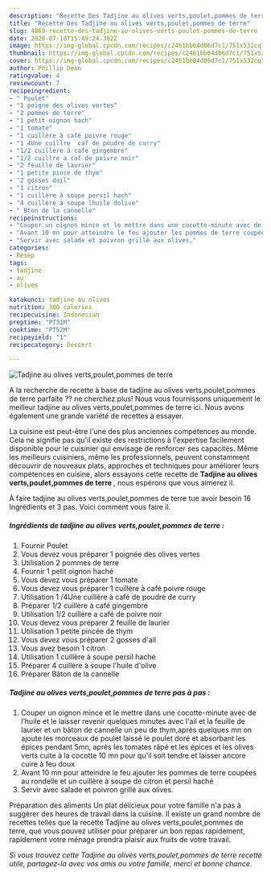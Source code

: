 ```yaml
---
description: "Recette Des Tadjine au olives verts,poulet,pommes de terre"
title: "Recette Des Tadjine au olives verts,poulet,pommes de terre"
slug: 4869-recette-des-tadjine-au-olives-verts-poulet-pommes-de-terre
date: 2020-07-10T15:49:24.302Z
image: https://img-global.cpcdn.com/recipes/c2461bb04d06d7c1/751x532cq70/tadjine-au-olives-vertspouletpommes-de-terre-photo-principale-de-la-recette.jpg
thumbnail: https://img-global.cpcdn.com/recipes/c2461bb04d06d7c1/751x532cq70/tadjine-au-olives-vertspouletpommes-de-terre-photo-principale-de-la-recette.jpg
cover: https://img-global.cpcdn.com/recipes/c2461bb04d06d7c1/751x532cq70/tadjine-au-olives-vertspouletpommes-de-terre-photo-principale-de-la-recette.jpg
author: Phillip Dean
ratingvalue: 4
reviewcount: 7
recipeingredient:
- " Poulet"
- "1 poigne des olives vertes"
- "2 pommes de terre"
- "1 petit oignon hach"
- "1 tomate"
- "1 cuillère à café poivre rouge"
- "1 4Une cuillre  caf de poudre de curry"
- "1/2 cuillère à café gingembre"
- "1/2 cuillre a caf de poivre noir"
- "2 feuille de laurier"
- "1 petite pince de thym"
- "2 gosses dail"
- "1 citron"
- "1 cuillère à soupe persil hach"
- "4 cuillère à soupe lhuile dolive"
- " Bton de la cannelle"
recipeinstructions:
- "Couper un oignon mince et le mettre dans une cocotte-minute avec de l’huile et le laisser revenir quelques minutes avec l&#39;ail et la feuille de laurier et un bâton de cannelle un peu de thym,après quelques mn on ajoute les morceaux de poulet laissé le poulet doré et absorbant les épices pendant 5mn, après les tomates râpé et les épices et les olives verts cuite à la cocotte 10 mn pour qu&#39;il soit tendre et laisser ancore cuire à feu doux"
- "Avant 10 mn pour atteindre le feu ajouter les pommes de terre coupées au rondelle et un cuillère à soupe de citron et persil haché"
- "Servir avec salade et poivron grillé aux olives."
categories:
- Resep
tags:
- tadjine
- au
- olives

katakunci: tadjine au olives 
nutrition: 300 calories
recipecuisine: Indonesian
preptime: "PT31M"
cooktime: "PT52M"
recipeyield: "1"
recipecategory: Dessert

---
```



![Tadjine au olives verts,poulet,pommes de terre](https://img-global.cpcdn.com/recipes/c2461bb04d06d7c1/751x532cq70/tadjine-au-olives-vertspouletpommes-de-terre-photo-principale-de-la-recette.jpg)

A la recherche de recette à base de tadjine au olives verts,poulet,pommes de terre parfaite ?? ne cherchez plus! Nous vous fournissons uniquement le meilleur tadjine au olives verts,poulet,pommes de terre ici. Nous avons également une grande variété de recettes à essayer.

La cuisine est peut-être l'une des plus anciennes compétences au monde. Cela ne signifie pas qu'il existe des restrictions à l'expertise facilement disponible pour le cuisinier qui envisage de renforcer ses capacités. Même les meilleurs cuisiniers, même les professionnels, peuvent constamment découvrir de nouveaux plats, approches et techniques pour améliorer leurs compétences en cuisine, alors essayons cette recette de <strong> Tadjine au olives verts,poulet,pommes de terre </strong>, nous espérons que vous aimerez il.

<!--inarticleads1-->

À faire tadjine au olives verts,poulet,pommes de terre tue avoir besoin 16 Ingrédients et 3 pas. Voici comment vous faire il.

##### Ingrédients de tadjine au olives verts,poulet,pommes de terre :

1. Fournir  Poulet
1. Vous devez vous préparer 1 poignée des olives vertes
1. Utilisation 2 pommes de terre
1. Fournir 1 petit oignon haché
1. Vous devez vous préparer 1 tomate
1. Vous devez vous préparer 1 cuillère à café poivre rouge
1. Utilisation 1 /4Une cuillère à café de poudre de curry
1. Préparer 1/2 cuillère à café gingembre
1. Utilisation 1/2 cuillère a café de poivre noir
1. Vous devez vous préparer 2 feuille de laurier
1. Utilisation 1 petite pincée de thym
1. Vous devez vous préparer 2 gosses d&#39;ail
1. Vous avez besoin 1 citron
1. Utilisation 1 cuillère à soupe persil haché
1. Préparer 4 cuillère à soupe l&#39;huile d&#39;olive
1. Préparer  Bâton de la cannelle




<!--inarticleads2-->

##### Tadjine au olives verts,poulet,pommes de terre pas à pas :

1. Couper un oignon mince et le mettre dans une cocotte-minute avec de l’huile et le laisser revenir quelques minutes avec l&#39;ail et la feuille de laurier et un bâton de cannelle un peu de thym,après quelques mn on ajoute les morceaux de poulet laissé le poulet doré et absorbant les épices pendant 5mn, après les tomates râpé et les épices et les olives verts cuite à la cocotte 10 mn pour qu&#39;il soit tendre et laisser ancore cuire à feu doux
1. Avant 10 mn pour atteindre le feu ajouter les pommes de terre coupées au rondelle et un cuillère à soupe de citron et persil haché
1. Servir avec salade et poivron grillé aux olives.




<!--inarticleads1-->

<p>
Préparation des aliments Un plat délicieux pour votre famille n'a pas à suggérer des heures de travail dans la cuisine. Il existe un grand nombre de recettes telles que la recette Tadjine au olives verts,poulet,pommes de terre, que vous pouvez utiliser pour préparer un bon repas rapidement, rapidement votre ménage prendra plaisir aux fruits de votre travail.
</p>

<p>
<i>Si vous trouvez cette Tadjine au olives verts,poulet,pommes de terre recette utile, partagez-la avec vos amis ou votre famille, merci et bonne chance.</i>
</p>
